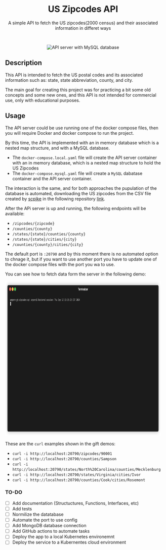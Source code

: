 <p align="center">
    <h1 align="center">US Zipcodes API</h1>
    <p align="center">A simple API to fetch the US zipcodes(2000 census) and their associated information in differet ways</p>
    <br>
    <p align="center">
        <img src="./demos/render1726176414147.gif" alt="API server with MySQL database" width="800" height="500">
    </p>
</p>

## Description
This API is intended to fetch the US postal codes and its associated information such as: state, state abbreviation, county, and city.

The main goal for creating this project was for practicing a bit some old concepts and some new ones, and this API is not intended for commercial use, only with educational purposes.

## Usage

The API server could be use running one of the docker compose files, then you will require Docker and docker compose to run the project.

By this time, the API is implemented with an in memory database which is a nested map structure, and with a MySQL database.

* The `docker-compose.local.yaml` file will create the API server container with an in memory database, which is a nested map structure to hold the US Zipcodes
* The `docker-compose.mysql.yaml` file will create a `MySQL` dabatase container and the API server container.



The interaction is the same, and for both approaches the pupulation of the database is automated, downloading the US zipcodes from the CSV file created by [scpike](https://github.com/scpike) in the following repository [link](https://github.com/scpike/us-state-county-zip).

After the APi server is up and running, the following endpoints will be available:

* `/zipcodes/{zipcode}`
* `/counties/{county}`
* `/states/{state}/counties/{county}`
* `/states/{state}/cities/{city}`
* `/counties/{county}/cities/{city}`

The default port is `:20790` and by this moment there is no automated option to chnage it, but if you want to use another port you have to update one of the docker compose files with the port you wa to use.

You can see how to fetch data form the server in the following demo:

<p align="center">
    <img src="./demos/render1726168725506.gif" alt="Fetching data with the provided endpoints" width="800" height="500">
</p>

These are the `curl` examples shown in the gift demos:

* `curl -i http://localhost:20790/zipcodes/90001`
* `curl -i http://localhost:20790/counties/Sampson`
* `curl -i http://localhost:20790/states/North%20Carolina/counties/Mecklenburg`
* `curl -i http://localhost:20790/states/Virginia/cities/Ivor`
* `curl -i http://localhost:20790/counties/Cook/cities/Rosemont`

### TO-DO

* [ ] Add documentation (Structuctures, Functions, Interfaces, etc)
* [ ] Add tests
* [ ] Normilize the datatabase
* [ ] Automate the port to use config
* [ ] Add MongoDB database connection
* [ ] Add GitHub actions to automate tasks
* [ ] Deploy the app to a local Kubernetes environemnt
* [ ] Deploy the service to a Kubernentes cloud environment